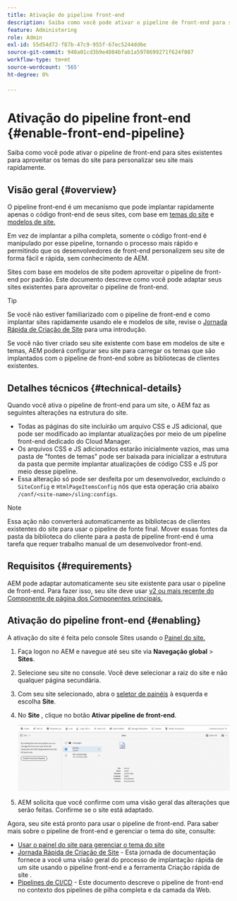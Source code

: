```yaml
---
title: Ativação do pipeline front-end
description: Saiba como você pode ativar o pipeline de front-end para sites existentes para aproveitar os temas do site para personalizar seu site mais rapidamente.
feature: Administering
role: Admin
exl-id: 55d54d72-f87b-47c9-955f-67ec5244dd6e
source-git-commit: 940a01cd3b9e4804bfab1a5970699271f624f087
workflow-type: tm+mt
source-wordcount: '565'
ht-degree: 0%

---
```


# Ativação do pipeline front-end {#enable-front-end-pipeline}

Saiba como você pode ativar o pipeline de front-end para sites existentes para aproveitar os temas do site para personalizar seu site mais rapidamente.

## Visão geral {#overview}

O pipeline front-end é um mecanismo que pode implantar rapidamente apenas o código front-end de seus sites, com base em [temas do site](site-themes.md) e [modelos de site.](site-templates.md)

Em vez de implantar a pilha completa, somente o código front-end é manipulado por esse pipeline, tornando o processo mais rápido e permitindo que os desenvolvedores de front-end personalizem seu site de forma fácil e rápida, sem conhecimento de AEM.

Sites com base em modelos de site podem aproveitar o pipeline de front-end por padrão. Este documento descreve como você pode adaptar seus sites existentes para aproveitar o pipeline de front-end.

>[!TIP]
>
>Se você não estiver familiarizado com o pipeline de front-end e como implantar sites rapidamente usando ele e modelos de site, revise o [Jornada Rápida de Criação de Site](/help/journey-sites/quick-site/overview.md) para uma introdução.

Se você não tiver criado seu site existente com base em modelos de site e temas, AEM poderá configurar seu site para carregar os temas que são implantados com o pipeline de front-end sobre as bibliotecas de clientes existentes.

## Detalhes técnicos {#technical-details}

Quando você ativa o pipeline de front-end para um site, o AEM faz as seguintes alterações na estrutura do site.

* Todas as páginas do site incluirão um arquivo CSS e JS adicional, que pode ser modificado ao implantar atualizações por meio de um pipeline front-end dedicado do Cloud Manager.
* Os arquivos CSS e JS adicionados estarão inicialmente vazios, mas uma pasta de &quot;fontes de temas&quot; pode ser baixada para inicializar a estrutura da pasta que permite implantar atualizações de código CSS e JS por meio desse pipeline.
* Essa alteração só pode ser desfeita por um desenvolvedor, excluindo o `SiteConfig` e `HtmlPageItemsConfig` nós que esta operação cria abaixo `/conf/<site-name>/sling:configs`.

>[!NOTE]
>
>Essa ação não converterá automaticamente as bibliotecas de clientes existentes do site para usar o pipeline de fonte final. Mover essas fontes da pasta da biblioteca do cliente para a pasta de pipeline front-end é uma tarefa que requer trabalho manual de um desenvolvedor front-end.

## Requisitos {#requirements}

AEM pode adaptar automaticamente seu site existente para usar o pipeline de front-end. Para fazer isso, seu site deve usar [v2 ou mais recente do Componente de página dos Componentes principais.](https://experienceleague.adobe.com/docs/experience-manager-core-components/using/components/page.html)

## Ativação do pipeline front-end {#enabling}

A ativação do site é feita pelo console Sites usando o [Painel do site.](site-rail.md)

1. Faça logon no AEM e navegue até seu site via **Navegação global** > **Sites**.
1. Selecione seu site no console. Você deve selecionar a raiz do site e não qualquer página secundária.
1. Com seu site selecionado, abra o [seletor de painéis](/help/sites-cloud/authoring/getting-started/basic-handling.md#rail-selector) à esquerda e escolha **Site**.
1. No **Site** , clique no botão **Ativar pipeline de front-end**.

   ![Ativar pipeline de front-end](/help/sites-cloud/administering/assets/enable-front-end-pipeline.png)

1. AEM solicita que você confirme com uma visão geral das alterações que serão feitas. Confirme se o site está adaptado.

Agora, seu site está pronto para usar o pipeline de front-end. Para saber mais sobre o pipeline de front-end e gerenciar o tema do site, consulte:

* [Usar o painel do site para gerenciar o tema do site](site-rail.md)
* [Jornada Rápida de Criação de Site](/help/journey-sites/quick-site/overview.md) - Esta jornada de documentação fornece a você uma visão geral do processo de implantação rápida de um site usando o pipeline front-end e a ferramenta Criação rápida de site .
* [Pipelines de CI/CD](/help/implementing/cloud-manager/configuring-pipelines/introduction-ci-cd-pipelines.md#front-end) - Este documento descreve o pipeline de front-end no contexto dos pipelines de pilha completa e da camada da Web.
